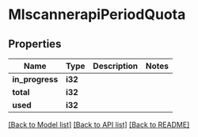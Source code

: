 # MlscannerapiPeriodQuota

## Properties

Name | Type | Description | Notes
------------ | ------------- | ------------- | -------------
**in_progress** | **i32** |  |
**total** | **i32** |  |
**used** | **i32** |  |

[[Back to Model list]](../README.md#documentation-for-models) [[Back to API list]](../README.md#documentation-for-api-endpoints) [[Back to README]](../README.md)
